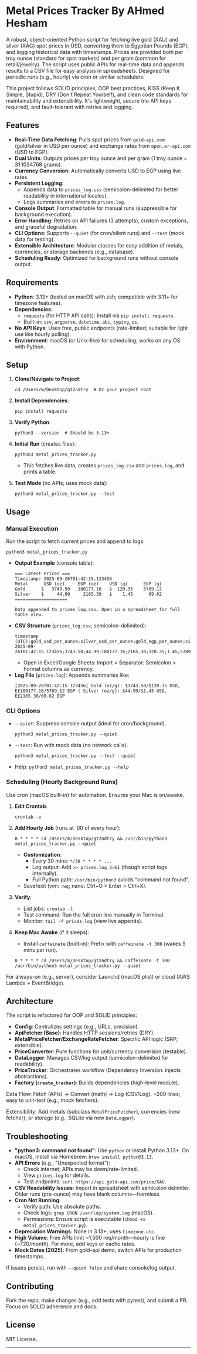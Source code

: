 # Metal Prices Tracker By AHmed Hesham

A robust, object-oriented Python script for fetching live gold (XAU) and silver (XAG) spot prices in USD, converting them to Egyptian Pounds (EGP), and logging historical data with timestamps. Prices are provided both per troy ounce (standard for spot markets) and per gram (common for retail/jewelry). The script uses public APIs for real-time data and appends results to a CSV file for easy analysis in spreadsheets. Designed for periodic runs (e.g., hourly) via cron or similar schedulers.

This project follows SOLID principles, OOP best practices, KISS (Keep It Simple, Stupid), DRY (Don't Repeat Yourself), and clean code standards for maintainability and extensibility. It's lightweight, secure (no API keys required), and fault-tolerant with retries and logging.

## Features

- **Real-Time Data Fetching**: Pulls spot prices from `gold-api.com` (gold/silver in USD per ounce) and exchange rates from `open.er-api.com` (USD to EGP).
- **Dual Units**: Outputs prices per troy ounce and per gram (1 troy ounce = 31.1034768 grams).
- **Currency Conversion**: Automatically converts USD to EGP using live rates.
- **Persistent Logging**:
  - Appends data to `prices_log.csv` (semicolon-delimited for better readability in international locales).
  - Logs summaries and errors to `prices.log`.
- **Console Output**: Formatted table for manual runs (suppressible for background execution).
- **Error Handling**: Retries on API failures (3 attempts), custom exceptions, and graceful degradation.
- **CLI Options**: Supports `--quiet` (for cron/silent runs) and `--test` (mock data for testing).
- **Extensible Architecture**: Modular classes for easy addition of metals, currencies, or storage backends (e.g., database).
- **Scheduling Ready**: Optimized for background runs without console output.

## Requirements

- **Python**: 3.13+ (tested on macOS with zsh; compatible with 3.11+ for timezone features).
- **Dependencies**:
  - `requests` (for HTTP API calls): Install via `pip install requests`.
  - Built-in: `csv`, `argparse`, `datetime`, `abc`, `typing`, `os`.
- **No API Keys**: Uses free, public endpoints (rate-limited; suitable for light use like hourly polling).
- **Environment**: macOS (or Unix-like) for scheduling; works on any OS with Python.

## Setup

1. **Clone/Navigate to Project**:
   ```
   cd /Users/m/Desktop/gt2ndtry  # Or your project root
   ```

2. **Install Dependencies**:
   ```
   pip install requests
   ```

3. **Verify Python**:
   ```
   python3 --version  # Should be 3.13+
   ```

4. **Initial Run** (creates files):
   ```
   python3 metal_prices_tracker.py
   ```
   - This fetches live data, creates `prices_log.csv` and `prices.log`, and prints a table.

5. **Test Mode** (no APIs; uses mock data):
   ```
   python3 metal_prices_tracker.py --test
   ```

## Usage

### Manual Execution
Run the script to fetch current prices and append to logs:
```
python3 metal_prices_tracker.py
```
- **Output Example** (console table):
  ```
  === Latest Prices ===
  Timestamp: 2025-09-26T01:42:15.123456
  Metal      USD (oz)     EGP (oz)    USD (g)      EGP (g)
  Gold      $   3743.50   180177.16   $  120.35    5789.12
  Silver    $     44.99     2165.30   $    1.45      69.62
  ====================

  Data appended to prices_log.csv. Open in a spreadsheet for full table view.
  ```
- **CSV Structure** (`prices_log.csv`; semicolon-delimited):
  ```
  timestamp (UTC);gold_usd_per_ounce;silver_usd_per_ounce;gold_egp_per_ounce;silver_egp_per_ounce;gold_usd_per_gram;silver_usd_per_gram;gold_egp_per_gram;silver_egp_per_gram
  2025-09-26T01:42:15.123456;3743.50;44.99;180177.16;2165.30;120.35;1.45;5789.12;69.62
  ```
  - Open in Excel/Google Sheets: Import > Separator: Semicolon > Format columns as currency.
- **Log File** (`prices.log`): Appends summaries like:
  ```
  [2025-09-26T01:42:15.123456] Gold (oz/g): $3743.50/$120.35 USD, E£180177.16/5789.12 EGP | Silver (oz/g): $44.99/$1.45 USD, E£2165.30/69.62 EGP
  ```

### CLI Options
- `--quiet`: Suppress console output (ideal for cron/background).
  ```
  python3 metal_prices_tracker.py --quiet
  ```
- `--test`: Run with mock data (no network calls).
  ```
  python3 metal_prices_tracker.py --test --quiet
  ```
- Help: `python3 metal_prices_tracker.py --help`

### Scheduling (Hourly Background Runs)
Use cron (macOS built-in) for automation. Ensures your Mac is on/awake.

1. **Edit Crontab**:
   ```
   crontab -e
   ```

2. **Add Hourly Job** (runs at :00 of every hour):
   ```
   0 * * * * cd /Users/m/Desktop/gt2ndtry && /usr/bin/python3 metal_prices_tracker.py --quiet
   ```
   - **Customization**:
     - Every 30 mins: `*/30 * * * * ...`
     - Log output: Add `>> prices.log 2>&1` (though script logs internally).
     - Full Python path: `/usr/bin/python3` avoids "command not found".
   - Save/exit (vim: `:wq`; nano: Ctrl+O > Enter > Ctrl+X).

3. **Verify**:
   - List jobs: `crontab -l`
   - Test command: Run the full cron line manually in Terminal.
   - Monitor: `tail -f prices.log` (view live appends).

4. **Keep Mac Awake** (if it sleeps):
   - Install `caffeinate` (built-in): Prefix with `caffeinate -t 300` (wakes 5 mins per run).
   ```
   0 * * * * cd /Users/m/Desktop/gt2ndtry && caffeinate -t 300 /usr/bin/python3 metal_prices_tracker.py --quiet
   ```

For always-on (e.g., server), consider Launchd (macOS plist) or cloud (AWS Lambda + EventBridge).

## Architecture

The script is refactored for OOP and SOLID principles:
- **Config**: Centralizes settings (e.g., URLs, precision).
- **ApiFetcher (Base)**: Handles HTTP sessions/retries (DRY).
- **MetalPriceFetcher/ExchangeRateFetcher**: Specific API logic (SRP; extensible).
- **PriceConverter**: Pure functions for unit/currency conversion (testable).
- **DataLogger**: Manages CSV/log output (semicolon-delimited for readability).
- **PriceTracker**: Orchestrates workflow (Dependency Inversion: injects abstractions).
- **Factory (`create_tracker`)**: Builds dependencies (high-level module).

Data Flow: Fetch (APIs) → Convert (math) → Log (CSV/Log). ~200 lines; easy to unit-test (e.g., mock fetchers).

Extensibility: Add metals (subclass `MetalPriceFetcher`), currencies (new fetcher), or storage (e.g., SQLite via new `DataLogger`).

## Troubleshooting

- **"python3: command not found"**: Use `python` or install Python 3.13+. On macOS, install via Homebrew: `brew install python@3.13`.
- **API Errors** (e.g., "Unexpected format"):
  - Check internet; APIs may be down/rate-limited.
  - View `prices.log` for details.
  - Test endpoints: `curl https://api.gold-api.com/price/XAU`.
- **CSV Readability Issues**: Import in spreadsheet with semicolon delimiter. Older runs (pre-ounce) may have blank columns—harmless.
- **Cron Not Running**:
  - Verify path: Use absolute paths.
  - Check logs: `grep CRON /var/log/system.log` (macOS).
  - Permissions: Ensure script is executable (`chmod +x metal_prices_tracker.py`).
- **Deprecation Warnings**: None in 3.13+; uses `timezone.utc`.
- **High Volume**: Free APIs limit ~1,500 req/month—hourly is fine (~720/month). For more, add keys or cache rates.
- **Mock Dates (2025)**: From gold-api demo; switch APIs for production timestamps.

If issues persist, run with `--quiet false` and share console/log output.

## Contributing

Fork the repo, make changes (e.g., add tests with pytest), and submit a PR. Focus on SOLID adherence and docs.

## License

MIT License.

---
